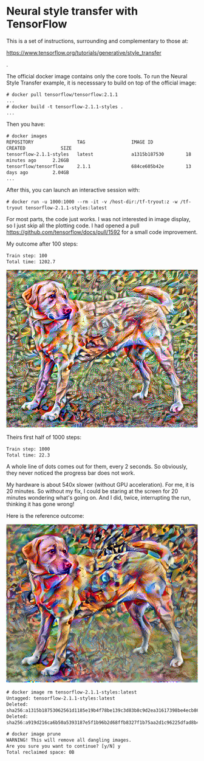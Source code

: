 # Neural style transfer with TensorFlow

This is a set of instructions, surrounding and complementary to those at:

https://www.tensorflow.org/tutorials/generative/style_transfer

.

The official docker image contains only the core tools. To run
the Neural Style Transfer example, it is necesssary to build on top
of the official image:

```
# docker pull tensorflow/tensorflow:2.1.1
...
# docker build -t tensorflow-2.1.1-styles .
...
```

Then you have:

```
# docker images
REPOSITORY                TAG                 IMAGE ID            CREATED             SIZE
tensorflow-2.1.1-styles   latest              a1315b187530        18 minutes ago      2.26GB
tensorflow/tensorflow     2.1.1               684ce605b42e        13 days ago         2.04GB
...
```

After this, you can launch an interactive session with:

```
# docker run -u 1000:1000 --rm -it -v /host-dir:/tf-tryout:z -w /tf-tryout tensorflow-2.1.1-styles:latest
```

For most parts, the code just works. I was not interested in image display, so I just skip all the plotting code. I had opened a pull
https://github.com/tensorflow/docs/pull/1592 for a small code improvement.

My outcome after 100 steps:

```
Train step: 100
Total time: 1202.7
```

![my run](images/stylized-image-100.png)

Theirs first half of 1000 steps:

```
Train step: 1000
Total time: 22.3
```

A whole line of dots comes out for them, every 2 seconds. So obviously, they never noticed the progress bar does not work.

My hardware is about 540x slower (without GPU acceleration). For me, it is 20 minutes. So without my fix, I could be staring
at the screen for 20 minutes wondering what's going on. And I did, twice, interrupting the run, thinking it has gone wrong!

Here is the reference outcome:

![the official tutorial reference](images/stylized-image.png)

```
# docker image rm tensorflow-2.1.1-styles:latest
Untagged: tensorflow-2.1.1-styles:latest
Deleted: sha256:a1315b18753062561d1185e19b4f78be139c3d83b8c9d2ea31617398be4ecb86
Deleted: sha256:a919d216ca6b50a5393187e5f1b96b2d68ffb8327f1b75aa2d1c96225dfad8b4
```

```
# docker image prune
WARNING! This will remove all dangling images.
Are you sure you want to continue? [y/N] y
Total reclaimed space: 0B
```

